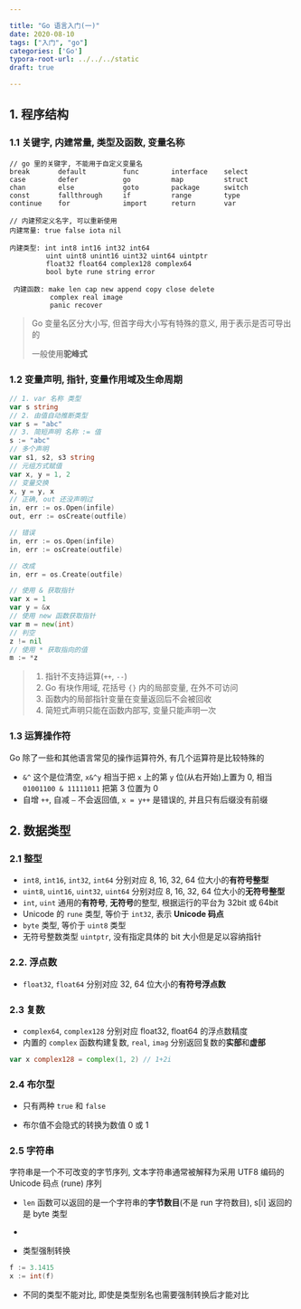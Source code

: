 ```yaml
---

title: "Go 语言入门(一)"
date: 2020-08-10
tags: ["入门", "go"]
categories: ['Go']
typora-root-url: ../../../static
draft: true

---
```


## 1. 程序结构

### 1.1 关键字, 内建常量, 类型及函数, 变量名称

```text
// go 里的关键字, 不能用于自定义变量名
break    	default        	func    	interface    select
case     	defer      		go      	map          struct
chan     	else       		goto    	package      switch
const    	fallthrough     if			range		 type
continue	for 			import      return       var

// 内建预定义名字, 可以重新使用
内建常量: true false iota nil

内建类型: int int8 int16 int32 int64
         uint uint8 unint16 uint32 uint64 uintptr
         float32 float64 complex128 complex64
         bool byte rune string error
         
 内建函数: make len cap new append copy close delete
          complex real image
          panic recover
```

> Go 变量名区分大小写, 但首字母大小写有特殊的意义, 用于表示是否可导出的
>
> 一般使用**驼峰式**

### 1.2 变量声明, 指针, 变量作用域及生命周期

```go
// 1. var 名称 类型
var s string
// 2. 由值自动推断类型
var s = "abc"
// 3. 简短声明 名称 := 值
s := "abc"
// 多个声明
var s1, s2, s3 string
// 元组方式赋值
var x, y = 1, 2
// 变量交换
x, y = y, x
// 正确, out 还没声明过
in, err := os.Open(infile)
out, err := osCreate(outfile)

// 错误
in, err := os.Open(infile)
in, err := osCreate(outfile)

// 改成
in, err = os.Create(outfile)

// 使用 & 获取指针
var x = 1
var y = &x
// 使用 new 函数获取指针
var m = new(int)
// 判空
z != nil
// 使用 * 获取指向的值
m := *z
```

>  1. 指针不支持运算(`++`, `--`)
>  2. Go 有块作用域, 花括号 `{}` 内的局部变量, 在外不可访问
>  3. 函数内的局部指针变量在变量返回后不会被回收
>  4. 简短式声明只能在函数内部写, 变量只能声明一次

### 1.3  运算操作符

Go 除了一些和其他语言常见的操作运算符外, 有几个运算符是比较特殊的

* `&^` 这个是位清空, `x&^y` 相当于把 `x` 上的第 `y` 位(从右开始)上置为 0, 相当 `01001100 & 11111011` 把第 3 位置为 0
* 自增 `++`, 自减 `—` 不会返回值, `x = y++` 是错误的, 并且只有后缀没有前缀 

## 2. 数据类型

### 2.1 整型

* `int8`, `int16`, `int32`, `int64` 分别对应 8, 16, 32, 64 位大小的**有符号整型**
* `uint8`, `uint16`, `uint32`, `uint64` 分别对应 8, 16, 32, 64 位大小的**无符号整型**
* `int`, `uint` 通用的**有符号**, **无符号**的整型, 根据运行的平台为 32bit 或 64bit
* Unicode 的 `rune` 类型, 等价于 `int32`, 表示 **Unicode 码点**
* `byte` 类型, 等价于 `uint8` 类型
* 无符号整数类型 `uintptr`, 没有指定具体的 bit 大小但是足以容纳指针

### 2.2. 浮点数

* `float32`, `float64` 分别对应 32, 64 位大小的**有符号浮点数**

### 2.3 复数

* `complex64`, `complex128` 分别对应 float32, float64 的浮点数精度
* 内置的 `complex` 函数构建复数, `real`, `imag` 分别返回复数的**实部**和**虚部**

```go
var x complex128 = complex(1, 2) // 1+2i
```

### 2.4 布尔型

* 只有两种 `true` 和 `false`

* 布尔值不会隐式的转换为数值 0 或 1

### 2.5 字符串

字符串是一个不可改变的字节序列, 文本字符串通常被解释为采用 UTF8 编码的 Unicode 码点 (rune) 序列

* `len` 函数可以返回的是一个字符串的**字节数目**(不是 run 字符数目), s[i] 返回的是 byte 类型
* 



















* 类型强制转换

```go
f := 3.1415
x := int(f)
```

* 不同的类型不能对比, 即使是类型别名也需要强制转换后才能对比

